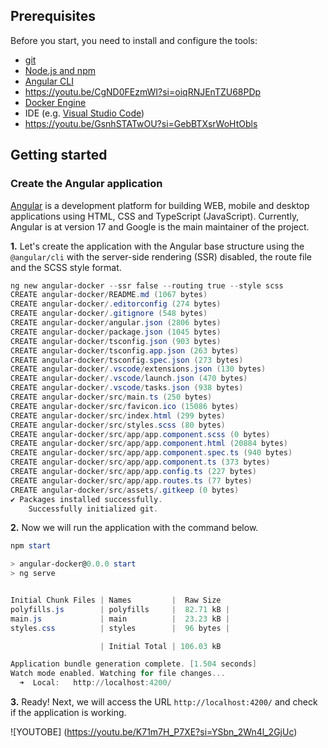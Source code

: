 ## Prerequisites


Before you start, you need to install and configure the tools:

* [git](https://git-scm.com/)
* [Node.js and npm](https://nodejs.org/)
* [Angular CLI](https://angular.io/cli)
* https://youtu.be/CgND0FEzmWI?si=oiqRNJEnTZU68PDp
* [Docker Engine](https://docs.docker.com/engine/install/)
* IDE (e.g. [Visual Studio Code](https://code.visualstudio.com/))
* https://youtu.be/GsnhSTATwOU?si=GebBTXsrWoHtObls



## Getting started


### Create the Angular application


[Angular](https://angular.io/) is a development platform for building WEB, mobile and desktop applications using HTML, CSS and TypeScript (JavaScript). Currently, Angular is at version 17 and Google is the main maintainer of the project.

**1.** Let's create the application with the Angular base structure using the `@angular/cli` with the server-side rendering (SSR) disabled, the route file and the SCSS style format.

```powershell
ng new angular-docker --ssr false --routing true --style scss
CREATE angular-docker/README.md (1067 bytes)
CREATE angular-docker/.editorconfig (274 bytes)
CREATE angular-docker/.gitignore (548 bytes)
CREATE angular-docker/angular.json (2806 bytes)
CREATE angular-docker/package.json (1045 bytes)
CREATE angular-docker/tsconfig.json (903 bytes)
CREATE angular-docker/tsconfig.app.json (263 bytes)
CREATE angular-docker/tsconfig.spec.json (273 bytes)
CREATE angular-docker/.vscode/extensions.json (130 bytes)
CREATE angular-docker/.vscode/launch.json (470 bytes)
CREATE angular-docker/.vscode/tasks.json (938 bytes)
CREATE angular-docker/src/main.ts (250 bytes)
CREATE angular-docker/src/favicon.ico (15086 bytes)
CREATE angular-docker/src/index.html (299 bytes)
CREATE angular-docker/src/styles.scss (80 bytes)
CREATE angular-docker/src/app/app.component.scss (0 bytes)
CREATE angular-docker/src/app/app.component.html (20884 bytes)
CREATE angular-docker/src/app/app.component.spec.ts (940 bytes)
CREATE angular-docker/src/app/app.component.ts (373 bytes)
CREATE angular-docker/src/app/app.config.ts (227 bytes)
CREATE angular-docker/src/app/app.routes.ts (77 bytes)
CREATE angular-docker/src/assets/.gitkeep (0 bytes)
✔ Packages installed successfully.
    Successfully initialized git.
```

**2.** Now we will run the application with the command below.

```powershell
npm start

> angular-docker@0.0.0 start
> ng serve


Initial Chunk Files | Names         |  Raw Size
polyfills.js        | polyfills     |  82.71 kB | 
main.js             | main          |  23.23 kB | 
styles.css          | styles        |  96 bytes | 

                    | Initial Total | 106.03 kB

Application bundle generation complete. [1.504 seconds]
Watch mode enabled. Watching for file changes...
  ➜  Local:   http://localhost:4200/
```

**3.** Ready! Next, we will access the URL `http://localhost:4200/` and check if the application is working.

![YOUTOBE] (https://youtu.be/K71m7H_P7XE?si=YSbn_2Wn4l_2GjUc)


